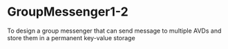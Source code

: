 # GroupMessenger1-2
To design a group messenger that can send message to multiple AVDs and store them in a permanent key-value storage
